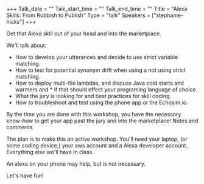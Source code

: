 +++
Talk_date = ""
Talk_start_time = ""
Talk_end_time = ""
Title = "Alexa Skills: From Rubbish to Publish"
Type = "talk"
Speakers = ["stephanie-hicks"]
+++

Get that Alexa skill out of your head and into the marketplace.

We'll talk about:

* How to develop your utterances and decide to use strict variable matching.
* How to test for potential synonym drift when using a not using strict matching.
* How to deploy multi-file lambdas, and discuss Java cold starts and warmers and * if that should effect your programing language of choice.
* What the jury is looking for and best practices for skill coding.
* How to troubleshoot and test using the phone app or the Echosim.io.

By the time you are done with this workshop, you have the necessary know-how to get your app past the jury and into the marketplace!
Notes and comments

The plan is to make this an active workshop. You'll need your laptop, (or some coding device,) your aws account and a Alexa developer account. Everything else we'll have in class.

An alexa on your phone may help, but is not necessary.

Let's have fun! 

